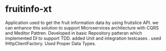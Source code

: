 # fruitinfo-xt
Application used to get the fruit information data by using fruitslice API.
we can enhance this solution to support Microservices architecture with CQRS and Meditor Pattren.
Developed in basic Repository patteran which implemented DI to support TDD.
added Unit and integration testcases .
used IHttpClientFactory.
Used Proper Data Types.
